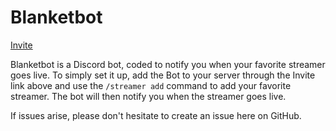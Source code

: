 # Blanketbot

[Invite](https://discord.com/oauth2/authorize?client_id=1130933938408403034)

Blanketbot is a Discord bot, coded to notify you when your favorite streamer goes live. To simply set it up, add the Bot to your server through the Invite link above and use the `/streamer add` command to add your favorite streamer. The bot will then notify you when the streamer goes live.

If issues arise, please don't hesitate to create an issue here on GitHub.
